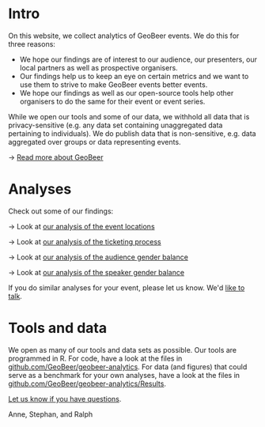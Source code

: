 # Intro

On this website, we collect analytics of GeoBeer events. We do this for three reasons:

- We hope our findings are of interest to our audience, our presenters, our local partners as well as prospective organisers. 
- Our findings help us to keep an eye on certain metrics and we want to use them to strive to make GeoBeer events better events.
- We hope our findings as well as our open-source tools help other organisers to do the same for their event or event series. 

While we open our tools and some of our data, we withhold all data that is privacy-sensitive (e.g. any data set containing unaggregated data pertaining to individuals). We do publish data that is non-sensitive, e.g. data aggregated over groups or data representing events.

&rarr; [Read more about GeoBeer](about.md)

# Analyses

Check out some of our findings:

&rarr; Look at [our analysis of the event locations](locations.md)

&rarr; Look at [our analysis of the ticketing process](ticketing.md)

&rarr; Look at [our analysis of the audience gender balance](gender-balance-audience.md)

&rarr; Look at [our analysis of the speaker gender balance](gender-balance-speakers.md)

If you do similar analyses for your event, please let us know. We'd [like to talk](mailto:mail@geobeer.ch).

# Tools and data

We open as many of our tools and data sets as possible. Our tools are programmed in R. For code, have a look at the files in [github.com/GeoBeer/geobeer-analytics](https://github.com/GeoBeer/geobeer-analytics). For data (and figures) that could serve as a benchmark for your own analyses, have a look at the files in [github.com/GeoBeer/geobeer-analytics/Results](https://github.com/GeoBeer/geobeer-analytics/Results).

[Let us know if you have questions](mailto:mail@geobeer.ch).

Anne, Stephan, and Ralph

